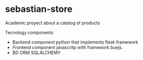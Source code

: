 # sebastian-store
Academic proyect about a catalog of products

Tecnology components

- Backend component python that implements flask framework
- Frontend component javascritp with framework buejs.
- BD ORM SQLALCHEMY
